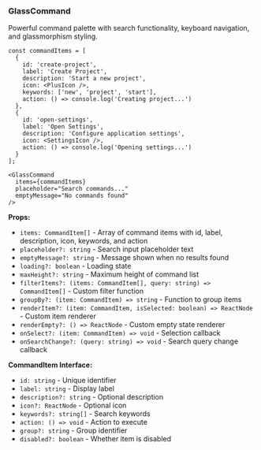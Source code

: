 ### GlassCommand

Powerful command palette with search functionality, keyboard navigation, and glassmorphism styling.

```tsx
const commandItems = [
  {
    id: 'create-project',
    label: 'Create Project',
    description: 'Start a new project',
    icon: <PlusIcon />,
    keywords: ['new', 'project', 'start'],
    action: () => console.log('Creating project...')
  },
  {
    id: 'open-settings',
    label: 'Open Settings',
    description: 'Configure application settings',
    icon: <SettingsIcon />,
    action: () => console.log('Opening settings...')
  }
];

<GlassCommand
  items={commandItems}
  placeholder="Search commands..."
  emptyMessage="No commands found"
/>
```

**Props:**
- `items: CommandItem[]` - Array of command items with id, label, description, icon, keywords, and action
- `placeholder?: string` - Search input placeholder text
- `emptyMessage?: string` - Message shown when no results found
- `loading?: boolean` - Loading state
- `maxHeight?: string` - Maximum height of command list
- `filterItems?: (items: CommandItem[], query: string) => CommandItem[]` - Custom filter function
- `groupBy?: (item: CommandItem) => string` - Function to group items
- `renderItem?: (item: CommandItem, isSelected: boolean) => ReactNode` - Custom item renderer
- `renderEmpty?: () => ReactNode` - Custom empty state renderer
- `onSelect?: (item: CommandItem) => void` - Selection callback
- `onSearchChange?: (query: string) => void` - Search query change callback

**CommandItem Interface:**
- `id: string` - Unique identifier
- `label: string` - Display label
- `description?: string` - Optional description
- `icon?: ReactNode` - Optional icon
- `keywords?: string[]` - Search keywords
- `action: () => void` - Action to execute
- `group?: string` - Group identifier
- `disabled?: boolean` - Whether item is disabled

